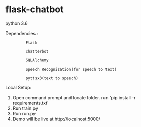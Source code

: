 # flask-chatbot
python 3.6 

Dependencies :  

             Flask
             
             chatterbot
             
             SQLAlchemy
             
             Speech Recognization(for speech to text)   
             
             pyttsx3(text to speech)
               
Local Setup:
 1. Open command prompt and locate folder. run 'pip install -r requirements.txt'
 2. Run train.py
 3. Run run.py
 4. Demo will be live at http://localhost:5000/
